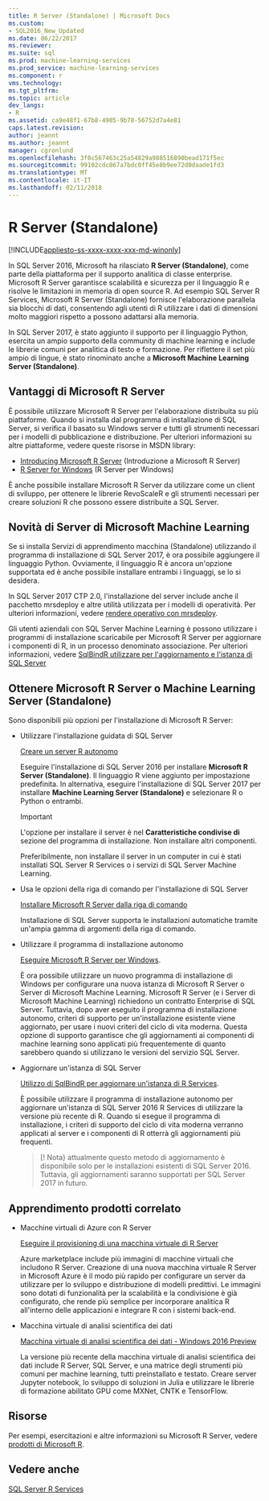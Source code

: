 ```yaml
---
title: R Server (Standalone) | Microsoft Docs
ms.custom:
- SQL2016_New_Updated
ms.date: 06/22/2017
ms.reviewer: 
ms.suite: sql
ms.prod: machine-learning-services
ms.prod_service: machine-learning-services
ms.component: r
vms.technology: 
ms.tgt_pltfrm: 
ms.topic: article
dev_langs:
- R
ms.assetid: ca9e48f1-67b8-4905-9b78-56752d7a4e81
caps.latest.revision: 
author: jeannt
ms.author: jeannt
manager: cgronlund
ms.openlocfilehash: 3f0c567463c25a54829a988516890bead171f5ec
ms.sourcegitcommit: 99102cdc867a7bdc0ff45e8b9ee72d0daade1fd3
ms.translationtype: MT
ms.contentlocale: it-IT
ms.lasthandoff: 02/11/2018
---
```

# <a name="r-server-standalone"></a>R Server (Standalone)
[!INCLUDE[appliesto-ss-xxxx-xxxx-xxx-md-winonly](../../includes/appliesto-ss-xxxx-xxxx-xxx-md-winonly.md)]

In SQL Server 2016, Microsoft ha rilasciato **R Server (Standalone)**, come parte della piattaforma per il supporto analitica di classe enterprise.  Microsoft R Server garantisce scalabilità e sicurezza per il linguaggio R e risolve le limitazioni in memoria di open source R. Ad esempio SQL Server R Services, Microsoft R Server (Standalone) fornisce l'elaborazione parallela sia blocchi di dati, consentendo agli utenti di R utilizzare i dati di dimensioni molto maggiori rispetto a possono adattarsi alla memoria.

In SQL Server 2017, è stato aggiunto il supporto per il linguaggio Python, esercita un ampio supporto della community di machine learning e include le librerie comuni per analitica di testo e formazione.  Per riflettere il set più ampio di lingue, è stato rinominato anche a **Microsoft Machine Learning Server (Standalone)**.

## <a name="benefits-of-microsoft-r-server"></a>Vantaggi di Microsoft R Server

È possibile utilizzare Microsoft R Server per l'elaborazione distribuita su più piattaforme. Quando si installa dal programma di installazione di SQL Server, si verifica il basato su Windows server e tutti gli strumenti necessari per i modelli di pubblicazione e distribuzione. Per ulteriori informazioni su altre piattaforme, vedere queste risorse in MSDN library:

+ [Introducing Microsoft R Server](https://msdn.microsoft.com/microsoft-r/rserver) (Introduzione a Microsoft R Server)
+ [R Server for Windows](https://msdn.microsoft.com/microsoft-r/rserver-install-windows) (R Server per Windows)

È anche possibile installare Microsoft R Server da utilizzare come un client di sviluppo, per ottenere le librerie RevoScaleR e gli strumenti necessari per creare soluzioni R che possono essere distribuite a SQL Server.

## <a name="whats-new-in-microsoft-machine-learning-server"></a>Novità di Server di Microsoft Machine Learning

Se si installa Servizi di apprendimento macchina (Standalone) utilizzando il programma di installazione di SQL Server 2017, è ora possibile aggiungere il linguaggio Python. Ovviamente, il linguaggio R è ancora un'opzione supportata ed è anche possibile installare entrambi i linguaggi, se lo si desidera.
 
In SQL Server 2017 CTP 2.0, l'installazione del server include anche il pacchetto mrsdeploy e altre utilità utilizzata per i modelli di operatività. Per ulteriori informazioni, vedere [rendere operativo con mrsdeploy](../../advanced-analytics/operationalization-with-mrsdeploy.md).

Gli utenti aziendali con SQL Server Machine Learning è possono utilizzare i programmi di installazione scaricabile per Microsoft R Server per aggiornare i componenti di R, in un processo denominato associazione. Per ulteriori informazioni, vedere [SqlBindR utilizzare per l'aggiornamento e l'istanza di SQL Server](use-sqlbindr-exe-to-upgrade-an-instance-of-sql-server.md)

## <a name="get-microsoft-r-server-or-machine-learning-server-standalone"></a>Ottenere Microsoft R Server o Machine Learning Server (Standalone)

 Sono disponibili più opzioni per l'installazione di Microsoft R Server:

+ Utilizzare l'installazione guidata di SQL Server

  [Creare un server R autonomo](../r/create-a-standalone-r-server.md)

  Eseguire l'installazione di SQL Server 2016 per installare **Microsoft R Server (Standalone)**. Il linguaggio R viene aggiunto per impostazione predefinita.
  In alternativa, eseguire l'installazione di SQL Server 2017 per installare **Machine Learning Server (Standalone)** e selezionare R o Python o entrambi.

  > [!IMPORTANT]
  > L'opzione per installare il server è nel **Caratteristiche condivise di** sezione del programma di installazione. Non installare altri componenti.
  >
  > Preferibilmente, non installare il server in un computer in cui è stati installati SQL Server R Services o i servizi di SQL Server Machine Learning.

+ Usa le opzioni della riga di comando per l'installazione di SQL Server

  [Installare Microsoft R Server dalla riga di comando](../r/install-microsoft-r-server-from-the-command-line.md)

  Installazione di SQL Server supporta le installazioni automatiche tramite un'ampia gamma di argomenti della riga di comando.

+ Utilizzare il programma di installazione autonomo

  [Eseguire Microsoft R Server per Windows](https://msdn.microsoft.com/microsoft-r/rserver-install-windows).

  È ora possibile utilizzare un nuovo programma di installazione di Windows per configurare una nuova istanza di Microsoft R Server o Server di Microsoft Machine Learning.  Microsoft R Server (e i Server di Microsoft Machine Learning) richiedono un contratto Enterprise di SQL Server. Tuttavia, dopo aver eseguito il programma di installazione autonomo, criteri di supporto per un'installazione esistente viene aggiornato, per usare i nuovi criteri del ciclo di vita moderna. Questa opzione di supporto garantisce che gli aggiornamenti ai componenti di machine learning sono applicati più frequentemente di quanto sarebbero quando si utilizzano le versioni del servizio SQL Server.

  
+ Aggiornare un'istanza di SQL Server

  [Utilizzo di SqlBindR per aggiornare un'istanza di R Services](./use-sqlbindr-exe-to-upgrade-an-instance-of-sql-server.md).
  
  È possibile utilizzare il programma di installazione autonomo per aggiornare un'istanza di SQL Server 2016 R Services di utilizzare la versione più recente di R. Quando si esegue il programma di installazione, i criteri di supporto del ciclo di vita moderna verranno applicati al server e i componenti di R otterrà gli aggiornamenti più frequenti.
  
  > [! Nota} attualmente questo metodo di aggiornamento è disponibile solo per le installazioni esistenti di SQL Server 2016. Tuttavia, gli aggiornamenti saranno supportati per SQL Server 2017 in futuro.

## <a name="related-machine-learning-products"></a>Apprendimento prodotti correlato

+ Macchine virtuali di Azure con R Server

  [Eseguire il provisioning di una macchina virtuale di R Server](../../advanced-analytics/r-services/provision-the-r-server-only-sql-server-2016-enterprise-vm-on-azure.md)
  
  Azure marketplace include più immagini di macchine virtuali che includono R Server. Creazione di una nuova macchina virtuale R Server in Microsoft Azure è il modo più rapido per configurare un server da utilizzare per lo sviluppo e distribuzione di modelli predittivi. Le immagini sono dotati di funzionalità per la scalabilità e la condivisione è già configurato, che rende più semplice per incorporare analitica R all'interno delle applicazioni e integrare R con i sistemi back-end.

+ Macchina virtuale di analisi scientifica dei dati

  [Macchina virtuale di analisi scientifica dei dati - Windows 2016 Preview](http://aka.ms/dsvm/win2016)

  La versione più recente della macchina virtuale di analisi scientifica dei dati include R Server, SQL Server, e una matrice degli strumenti più comuni per machine learning, tutti preinstallato e testato. Creare server Jupyter notebook, lo sviluppo di soluzioni in Julia e utilizzare le librerie di formazione abilitato GPU come MXNet, CNTK e TensorFlow.

## <a name="resources"></a>Risorse

Per esempi, esercitazioni e altre informazioni su Microsoft R Server, vedere [prodotti di Microsoft R](https://msdn.microsoft.com/microsoft-r/microsoft-r-getting-started).

## <a name="see-also"></a>Vedere anche

 [SQL Server R Services](../../advanced-analytics/r/sql-server-r-services.md)

